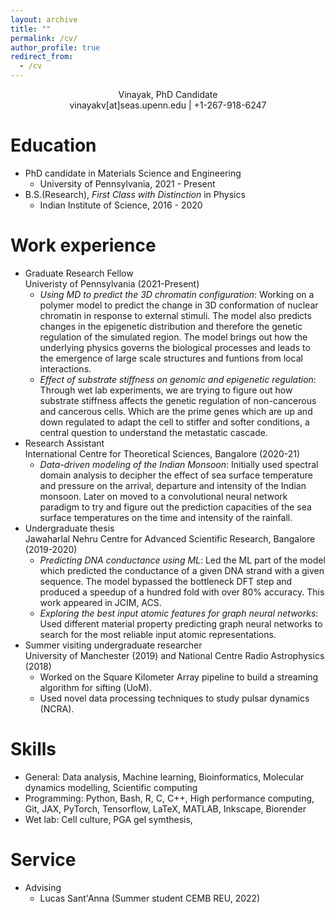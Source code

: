 ```yaml
---
layout: archive
title: ""
permalink: /cv/
author_profile: true
redirect_from:
  - /cv
---
```


<div align="center"> Vinayak, PhD Candidate </div>
<div align="center"> vinayakv[at]seas.upenn.edu | +1-267-918-6247 </div>

Education
=========
* PhD candidate in Materials Science and Engineering 
  * University of Pennsylvania, 2021 - Present
* B.S.(Research), *First Class with Distinction* in Physics 
  * Indian Institute of Science, 2016 - 2020 

Work experience
===============
* Graduate Research Fellow  
  Univeristy of Pennsylvania (2021-Present)
  * _Using MD to predict the 3D chromatin configuration_: Working on a polymer model to predict the change in 3D conformation of nuclear chromatin in response to external stimuli. The model also predicts changes in the epigenetic distribution and therefore the genetic regulation of the simulated region. The model brings out how the underlying physics governs the biological processes and leads to the emergence of large scale structures and funtions from local interactions.
  * _Effect of substrate stiffness on genomic and epigenetic regulation_: Through wet lab experiments, we are trying to figure out how substrate stiffness affects the genetic regulation of non-cancerous and cancerous cells. Which are the prime genes which are up and down regulated to adapt the cell to stiffer and softer conditions, a central question to understand the metastatic cascade.    
* Research Assistant  
  International Centre for Theoretical Sciences, Bangalore (2020-21)  
  * _Data-driven modeling of the Indian Monsoon_: Initially used spectral domain analysis to decipher the effect of sea surface temperature and pressure on the arrival, departure and intensity of the Indian monsoon. Later on moved to a convolutional neural network paradigm to try and figure out the prediction capacities of the sea surface temperatures on the time and intensity of the rainfall. 
* Undergraduate thesis  
  Jawaharlal Nehru Centre for Advanced Scientific Research, Bangalore (2019-2020)
  * _Predicting DNA conductance using ML_: Led the ML part of the model which predicted the conductance of a given DNA strand with a given sequence. The model bypassed the bottleneck DFT step and produced a speedup of a hundred fold with over 80% accuracy. This work appeared in JCIM, ACS.
  * _Exploring the best input atomic features for graph neural networks_: Used different material property predicting graph neural networks to search for the most reliable input atomic representations.  
* Summer visiting undergraduate researcher  
  University of Manchester (2019) and National Centre Radio Astrophysics (2018)
  * Worked on the Square Kilometer Array pipeline to build a streaming algorithm for sifting (UoM).
  * Used novel data processing techniques to study pulsar dynamics (NCRA). 

Skills
===============
* General: Data analysis, Machine learning, Bioinformatics, Molecular dynamics modelling, Scientific computing
* Programming: Python, Bash, R, C, C++, High performance computing, Git, JAX, PyTorch, Tensorflow, LaTeX, MATLAB, Inkscape, Biorender
* Wet lab: Cell culture, PGA gel symthesis, 

Service
===============
* Advising
  * Lucas Sant'Anna (Summer student CEMB REU, 2022)
